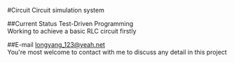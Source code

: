 #Circuit
Circuit simulation system

##Current Status
Test-Driven Programming  
Working to achieve a basic RLC circuit firstly

##E-mail
longyang_123@yeah.net  
You're most welcome to contact with me to discuss any detail in this project